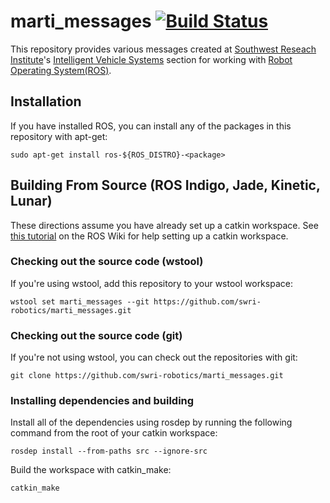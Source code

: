 marti\_messages [![Build Status](https://travis-ci.org/swri-robotics/marti_messages.svg?branch=indigo-devel)](https://travis-ci.org/swri-robotics/marti_messages)
=================================================================================================================================================================

This repository provides various messages created at [Southwest Reseach Institute](http://www.swri.org)'s [Intelligent Vehicle Systems](http://www.swri.org/4org/d10/isd/ivs/default.htm) section for working with [Robot Operating System(ROS)](http://www.ros.org).

Installation
------------

If you have installed ROS, you can install any of the packages in this repository with apt-get:

    sudo apt-get install ros-${ROS_DISTRO}-<package>


Building From Source (ROS Indigo, Jade, Kinetic, Lunar)
-------------------------------------------------------

These directions assume you have already set up a catkin workspace. See [this tutorial](http://wiki.ros.org/catkin/Tutorials/create_a_workspace) on the ROS Wiki for help setting up a catkin workspace.

### Checking out the source code (wstool)

If you're using wstool, add this repository to your wstool workspace:

    wstool set marti_messages --git https://github.com/swri-robotics/marti_messages.git

### Checking out the source code (git)

If you're not using wstool, you can check out the repositories with git:

    git clone https://github.com/swri-robotics/marti_messages.git

### Installing dependencies and building

Install all of the dependencies using rosdep by running the following command from the root of your catkin workspace:

    rosdep install --from-paths src --ignore-src

Build the workspace with catkin\_make:

    catkin_make


